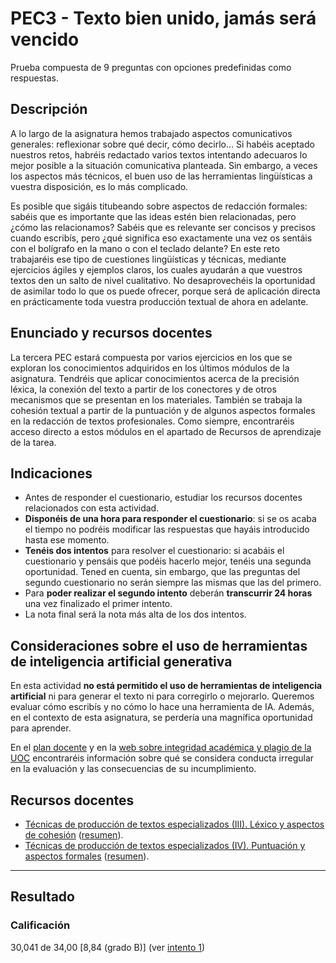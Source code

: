 # PEC3 - Texto bien unido, jamás será vencido

Prueba compuesta de 9 preguntas con opciones predefinidas como respuestas.

## Descripción

A lo largo de la asignatura hemos trabajado aspectos comunicativos generales: reflexionar sobre qué decir, cómo decirlo… Si habéis aceptado nuestros retos, habréis redactado varios textos intentando adecuaros lo mejor posible a la situación comunicativa planteada. Sin embargo, a veces los aspectos más técnicos, el buen uso de las herramientas lingüísticas a vuestra disposición, es lo más complicado.

Es posible que sigáis titubeando sobre aspectos de redacción formales: sabéis que es importante que las ideas estén bien relacionadas, pero ¿cómo las relacionamos? Sabéis que es relevante ser concisos y precisos cuando escribís, pero ¿qué significa eso exactamente una vez os sentáis con el bolígrafo en la mano o con el teclado delante? En este reto trabajaréis ese tipo de cuestiones lingüísticas y técnicas, mediante ejercicios ágiles y ejemplos claros, los cuales ayudarán a que vuestros textos den un salto de nivel cualitativo. No desaprovechéis la oportunidad de asimilar todo lo que os puede ofrecer, porque será de aplicación directa en prácticamente toda vuestra producción textual de ahora en adelante.

## Enunciado y recursos docentes

La tercera PEC estará compuesta por varios ejercicios en los que se exploran los conocimientos adquiridos en los últimos módulos de la asignatura. Tendréis que aplicar conocimientos acerca de la precisión léxica, la conexión del texto a partir de los conectores y de otros mecanismos que se presentan en los materiales. También se trabaja la cohesión textual a partir de la puntuación y de algunos aspectos formales en la redacción de textos profesionales. Como siempre, encontraréis acceso directo a estos módulos en el apartado de Recursos de aprendizaje de la tarea. 

## Indicaciones

- Antes de responder el cuestionario, estudiar los recursos docentes relacionados con esta actividad.
- **Disponéis de una hora para responder el cuestionario**: si se os acaba el tiempo no podréis modificar las respuestas que hayáis introducido hasta ese momento.
- **Tenéis dos intentos** para resolver el cuestionario: si acabáis el cuestionario y pensáis que podéis hacerlo mejor, tenéis una segunda oportunidad. Tened en cuenta, sin embargo, que las preguntas del segundo cuestionario no serán siempre las mismas que las del primero.
- Para **poder realizar el segundo intento** deberán **transcurrir 24 horas** una vez finalizado el primer intento.
- La nota final será la nota más alta de los dos intentos.
 
## Consideraciones sobre el uso de herramientas de inteligencia artificial generativa

En esta actividad **no está permitido el uso de herramientas de inteligencia artificial** ni para generar el texto ni para corregirlo o mejorarlo. Queremos evaluar cómo escribís y no cómo lo hace una herramienta de IA. Además, en el contexto de esta asignatura, se perdería una magnífica oportunidad para aprender.

En el [plan docente](https://aula.uoc.edu/courses/46292/external_tools/1823) y en la [web sobre integridad académica y plagio de la UOC](https://campus.uoc.edu/estudiant/microsites/plagi/es/index.html) encontraréis información sobre qué se considera conducta irregular en la evaluación y las consecuencias de su incumplimiento.

## Recursos docentes

- [Técnicas de producción de textos especializados (III). Léxico y aspectos de cohesión](https://materials.campus.uoc.edu/daisy/Materials/PID_00274804/pdf/PID_00274804.pdf) ([resumen](https://github.com/HenestrosaDev/uoc-ingenieria-informatica/blob/main/competencia_comunicativa_para_profesionales_de_las_tic/recursos/tecnicas_iii_lexico_y_aspectos_de_cohesion_resumen.md)).
- [Técnicas de producción de textos especializados (IV). Puntuación y aspectos formales](https://materials.campus.uoc.edu/daisy/Materials/PID_00274802/pdf/PID_00274802.pdf) ([resumen](https://github.com/HenestrosaDev/uoc-ingenieria-informatica/blob/main/competencia_comunicativa_para_profesionales_de_las_tic/recursos/tecnicas_iv_puntuacion_y_aspectos_formales_resumen.md)).

---

## Resultado

### Calificación

30,041 de 34,00 [8,84 (grado B)] (ver [intento 1](intento_1))